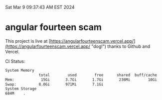 Sat Mar  9 09:37:43 AM EST 2024

# angular fourteen scam


This project is live at [https://angularfourteenscam.vercel.app/](https://angularfourteenscam.vercel.app/ "dog!") thanks to Github and Vercel.

CI Status: 

```bash
System Memory
               total        used        free      shared  buff/cache   available
Mem:            15Gi       3.7Gi       1.7Gi       236Mi        10Gi        11Gi
Swap:          8.0Gi       971Mi       7.1Gi
System Storage
684M	.
